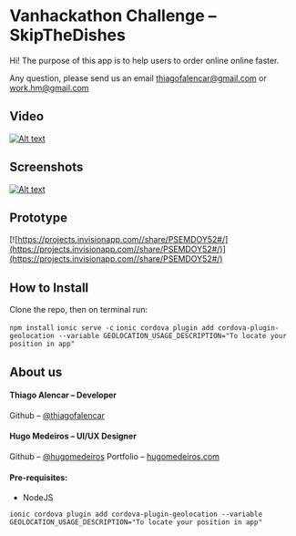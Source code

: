 # Vanhackathon Challenge – SkipTheDishes

Hi! The purpose of this app is to help users to order online online faster.

Any question, please send us an email thiagofalencar@gmail.com or work.hm@gmail.com

## Video
[![Alt text](https://img.youtube.com/vi/rjPQHme-CZk/0.jpg)](https://www.youtube.com/watch?v=rjPQHme-CZk)

## Screenshots
[![Alt text](https://github.com/PowerTeamVanHackathon/app/blob/master/screenshots/screenshots.png?raw=true)](https://github.com/PowerTeamVanHackathon/app/blob/master/screenshots/screenshots.png?raw=true)

## Prototype
[![https://projects.invisionapp.com//share/PSEMDOY52#/](https://projects.invisionapp.com//share/PSEMDOY52#/)](https://projects.invisionapp.com//share/PSEMDOY52#/)


## How to Install
Clone the repo, then on terminal run:

`npm install`
`ionic serve -c`
`ionic cordova plugin add cordova-plugin-geolocation --variable GEOLOCATION_USAGE_DESCRIPTION="To locate your position in app" `


## About us

#### Thiago Alencar – Developer
Github – [@thiagofalencar](https://github.com/thiagofalencar)

#### Hugo Medeiros – UI/UX Designer
Github – [@hugomedeiros](https://github.com/hugomedeiros)
Portfolio – [hugomedeiros.com](http://hugomedeiros.com)


#### Pre-requisites:

- NodeJS

`ionic cordova plugin add cordova-plugin-geolocation --variable GEOLOCATION_USAGE_DESCRIPTION="To locate your position in app" `
